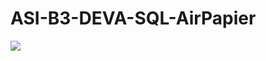 # ASI-B3-DEVA-SQL-AirPapier

<a href="https://app.eraser.io/workspace/sHyYKt10oFa4tpWLeij8?elements=s7DYVSXYDmJn-LXi_mUujQ"><img src="https://app.eraser.io/workspace/sHyYKt10oFa4tpWLeij8/preview?elements=s7DYVSXYDmJn-LXi_mUujQ&type=embed" /></a>
